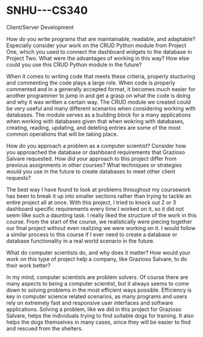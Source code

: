 # SNHU---CS340
Client/Server Development



How do you write programs that are maintainable, readable, and adaptable? Especially consider your work on the CRUD Python module from Project One, 
which you used to connect the dashboard widgets to the database in Project Two. What were the advantages of working in this way? How else could you use this CRUD Python module in the future?

When it comes to writing code that meets these criteria, properly stucturing and commenting the code plays a large role. When code is properly commented and in a generally accepted format, it becomes much easier
for another programmer to jump in and get a grasp on what the code is doing and why it was written a certain way. The CRUD module we created could be very useful and many different scenarios when considering working with databases.
The module serves as a building block for a many applications when working with databases given that when wokring with databases, creating, reading, updating, and deleting entries are some of
the most common operations that will be taking place.

    
How do you approach a problem as a computer scientist? Consider how you approached the database or dashboard requirements that Grazioso Salvare requested. 
How did your approach to this project differ from previous assignments in other courses? What techniques or strategies would you use in the future to create databases to meet other client requests?

The best way I have found to look at problems throughout my coursework has been to break it up into smaller sections rather than trying to tackle an entire project all at once.
With this project, I tried to knock out 2 or 3 dashboard specific requirements every time I worked on it, so it did not seem lilke such a daunting task. I really liked
the structure of the work in this course. From the start of the course, we realistically were piecing together our final project without even realizing we were working on it.
I would follow a similar process to this course if I ever need to create a database or database functionality in a real world scenario in the future.

What do computer scientists do, and why does it matter? How would your work on this type of project help a company, like Grazioso Salvare, to do their work better?

In my mind, computer scientists are problem solvers. Of course there are many aspects to being a computer scientist, but it always seems to come down to solving problems in the most
efficient ways possible. Efficiency is key in computer science related scenarios, as many programs and users rely on extremely fast and responsive user interfaces and software
applications. Solving a problem, like we did in this project for Grazioso Salvare, helps the individuals trying to find suitable dogs for training. It also helps the dogs themselves in many cases,
since they will be easier to find and rescued from the shelters.
